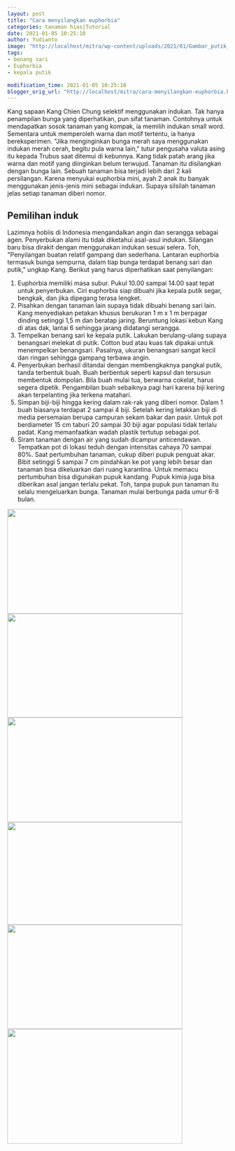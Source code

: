 ```yaml
---
layout: post
title: "Cara menyilangkan euphorbia"
categories: tanaman hias|Tutorial
date: 2021-01-05 10:25:10
author: Yudianto
image: "http://localhost/mitra/wp-content/uploads/2021/01/Gambar_putik_1024x741.jpg"
tags:
- benang sari
- Euphorbia
- kepala putik

modification_time: 2021-01-05 10:25:10
blogger_orig_url: "http://localhost/mitra/cara-menyilangkan-euphorbia.html"
---
```


Kang sapaan Kang Chien Chung selektif menggunakan indukan. Tak hanya penampilan bunga yang diperhatikan, pun sifat tanaman. Contohnya untuk mendapatkan sosok tanaman yang kompak, ia memilih indukan small word.
Sementara untuk memperoleh warna dan motif tertentu, ia hanya bereksperimen. "Jika menginginkan bunga merah saya menggunakan indukan merah cerah, begitu pula warna lain," tutur pengusaha valuta asing itu kepada Trubus saat ditemui di kebunnya.
Kang tidak patah arang jika warna dan motif yang diinginkan belum terwujud. Tanaman itu disilangkan dengan bunga lain. Sebuah tanaman bisa terjadi lebih dari 2 kali persilangan. Karena menyukai euphorbia mini, ayah 2 anak itu banyak menggunakan jenis-jenis mini sebagai indukan. Supaya silsilah tanaman jelas setiap tanaman diberi nomor.
<h2 id="induk">Pemilihan induk</h2>
Lazimnya hobiis di Indonesia mengandalkan angin dan serangga sebagai agen. Penyerbukan alami itu tidak diketahui asal-asul indukan. Silangan baru bisa dirakit dengan menggunakan indukan sesuai selera.
Toh, "Penyilangan buatan relatif gampang dan sederhana. Lantaran euphorbia termasuk bunga sempurna, dalam tiap bunga terdapat benang sari dan putik," ungkap Kang.
Berikut yang harus diperhatikan saat penyilangan:
<ol>
 	<li id="subur">Euphorbia memiliki masa subur. Pukul 10.00 sampai 14.00 saat tepat untuk penyerbukan. Ciri euphorbia siap dibuahi jika kepala putik segar, bengkak, dan jika dipegang terasa lengket.</li>
 	<li id="Pisahkan">Pisahkan dengan tanaman lain supaya tidak dibuahi benang sari lain. Kang menyediakan petakan khusus berukuran 1 m x 1 m berpagar dinding setinggi 1,5 m dan beratap jaring. Beruntung lokasi kebun Kang di atas dak, lantai 6 sehingga jarang didatangi serangga.</li>
 	<li id="Tempelkan">Tempelkan benang sari ke kepala putik. Lakukan berulang-ulang supaya benangsari melekat di putik. Cotton bud atau kuas tak dipakai untuk menempelkan benangsari. Pasalnya, ukuran benangsari sangat kecil dan ringan sehingga gampang terbawa angin.</li>
 	<li id="Penyerbukan">Penyerbukan berhasil ditandai dengan membengkaknya pangkal putik, tanda terbentuk buah. Buah berbentuk seperti kapsul dan tersusun membentuk dompolan. Bila buah mulai tua, berwarna cokelat, harus segera dipetik.
Pengambilan buah sebaiknya pagi hari karena biji kering akan terpelanting jika terkena matahari.</li>
 	<li id="Simpan">Simpan biji-biji hingga kering dalam rak-rak yang diberi nomor. Dalam 1 buah biasanya terdapat 2 sampai 4 biji. Setelah kering letakkan biji di media persemaian berupa campuran sekam bakar dan pasir. Untuk pot berdiameter 15 cm taburi 20 sampai 30 biji agar populasi tidak terlalu padat. Kang memanfaatkan wadah plastik tertutup sebagai pot.</li>
 	<li id="Siram">Siram tanaman dengan air yang sudah dicampur anticendawan. Tempatkan pot di lokasi teduh dengan intensitas cahaya 70 sampai 80%. Saat pertumbuhan tanaman, cukup diberi pupuk penguat akar. Bibit setinggi 5 sampai 7 cm pindahkan ke pot yang lebih besar dan tanaman bisa dikeluarkan dari ruang karantina. Untuk memacu pertumbuhan bisa digunakan pupuk kandang. Pupuk kimia juga bisa diberikan asal jangan terlalu pekat. Toh, tanpa pupuk pun tanaman itu selalu mengeluarkan bunga. Tanaman mulai berbunga pada umur 6-8 bulan.</li>
</ol>
<img class="alignnone size-medium wp-image-20426" src="http://127.0.0.1/mitra/wp-content/uploads/2021/01/silang-400x239.jpg" alt="" width="400" height="239" /> <img class="alignnone size-medium wp-image-20427" src="http://127.0.0.1/mitra/wp-content/uploads/2021/01/sambung-euphorbia-400x237.jpg" alt="" width="400" height="237" /> <img class="alignnone size-medium wp-image-20428" src="http://127.0.0.1/mitra/wp-content/uploads/2021/01/menyilangkan-euphorbia-400x239.jpg" alt="" width="400" height="239" /> <img class="alignnone size-medium wp-image-20429" src="http://127.0.0.1/mitra/wp-content/uploads/2021/01/menyilangkan-bunga-euphorbia-400x234.jpg" alt="" width="400" height="234" /> <img class="alignnone size-medium wp-image-20430" src="http://127.0.0.1/mitra/wp-content/uploads/2021/01/euphorbia1-400x238.jpg" alt="" width="400" height="238" /> <img class="alignnone size-medium wp-image-20431" src="http://127.0.0.1/mitra/wp-content/uploads/2021/01/euphorbia-400x262.jpg" alt="" width="400" height="262" />
